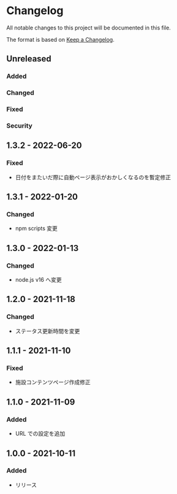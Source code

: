 # Changelog

All notable changes to this project will be documented in this file.

The format is based on [Keep a Changelog](http://keepachangelog.com/).

## Unreleased

### Added

### Changed

### Fixed

### Security

## 1.3.2 - 2022-06-20

### Fixed

-   日付をまたいだ際に自動ページ表示がおかしくなるのを暫定修正

## 1.3.1 - 2022-01-20

### Changed

-   npm scripts 変更

## 1.3.0 - 2022-01-13

### Changed

-   node.js v16 へ変更

## 1.2.0 - 2021-11-18

### Changed

-   ステータス更新時間を変更

## 1.1.1 - 2021-11-10

### Fixed

-   施設コンテンツページ作成修正

## 1.1.0 - 2021-11-09

### Added

-   URL での設定を追加

## 1.0.0 - 2021-10-11

### Added

-   リリース
